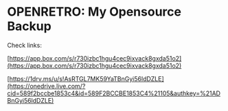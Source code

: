 OPENRETRO: My Opensource Backup
===============================

Check links:

[https://app.box.com/s/r730izbc1hgu4cec9ixvack8gxda51o2](https://app.box.com/s/r730izbc1hgu4cec9ixvack8gxda51o2)
 
[https://1drv.ms/u/s!AsRTGL7MK59YaTBnGyi56ldDZLE](https://onedrive.live.com/?cid=589f2bccbe1853c4&id=589F2BCCBE1853C4%21105&authkey=%21ADBnGyi56ldDZLE) 
